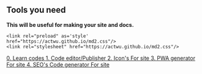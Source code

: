 <head>
<title>Tools</title>
<meta name='description' content='Just my tools'>
<meta name='keywords' content=''>
<meta name='author' content=''>
<meta name='robots' content='index, follow'>
<meta name='googlebot' content='index, follow'>
<meta name='referrer' content='no-referrer-when-downgrade'>
<link rel='icon' href='https://actwu.github.io/tools/'>
<link rel="manifest" href="manifest.json">
<link rel='canonical' href=''>
<meta property='og:title' content='Tools'>
<meta property='og:description' content='Just my tools'>
<meta property='og:image' content=''>
<meta property='og:url' content=''>
<meta property='og:type' content=''>
<meta property='og:site_name' content='Tools'>
<meta property='og:locale' content=''>
<meta name='twitter:card' content='summary_large_image'>
<meta name='twitter:title' content='Tools'>
<meta name='twitter:description' content='Just my tools'>
<meta name='twitter:image' content=''>
<meta name='twitter:site' content=''>
<meta name='twitter:creator' content=''>

<script type='application/ld+json'>
{
"@context":"https://schema.org",
"@type":"Organization",
"name":"Tools",
"url":"",
"logo":"https://actwu.github.io/tools/",
"description":"Just my tools"
}
</script>
<script type='application/ld+json'>
{
"@context":"https://schema.org",
"@type":"BreadcrumbList",
"itemListElement":[

]
}
</script>

<link rel="preload" as='style' href="https://actwu.github.io/md2.css"/>
<link rel="stylesheet" href="https://actwu.github.io/md2.css"/>
</head>

## Tools you need
**This will be useful for making your site and docs.**

```
<link rel="preload" as='style' href="https://actwu.github.io/md2.css"/>
<link rel="stylesheet" href="https://actwu.github.io/md2.css"/>
```

<p align="left">
  <a href="https://actwu.github.io/learn">
    0. Learn codes
  </a>
  <a href="https://actwu.github.io/code" >
    1. Code editor/Publisher
  </a>

  <a href="https://actwu.github.io/icon">
    2. Icon's For site
  </a>

  <a href="https://actwu.github.io/gen/pwa" >
    3. PWA generator For site
  </a>

  <a href="https://actwu.github.io/gen/seo" >
    4. SEO's Code generator For site
  </a>
</p>
